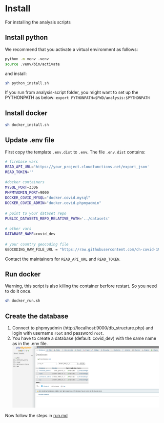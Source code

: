 # Install

For installing the analysis scripts

## Install python
We recommend that you activate a virtual environment as follows:

```sh
python -m venv .venv
source .venv/bin/activate
```

and install:

```bash
sh python_install.sh
```

If you run from analysis-script folder, you might want to set up the PYTHONPATH as below:
`export PYTHONPATH=$PWD/analysis:$PYTHONPATH`

## Install docker
```bash
sh docker_install.sh
```

## Update .env file

First copy the template `.env.dist` to `.env`. The file `.env.dist` contains:

```bash
# firebase vars
READ_API_URL='https://your_project.cloudfunctions.net/export_json'
READ_TOKEN=''

#docker containers
MYSQL_PORT=3306
PHPMYADMIN_PORT=9000
DOCKER_COVID_MYSQL="docker.covid.mysql"
DOCKER_COVID_ADMIN="docker.covid.phpmyadmin"

# point to your dataset repo
PUBLIC_DATASETS_REPO_RELATIVE_PATH='../datasets'

# other vars
DATABASE_NAME=covid_dev

# your country geocoding file 
GEOCODING_RAW_FILE_URL = "https://raw.githubusercontent.com/ch-covid-19/geo-locations/master/data/swe/swe_geocoding.csv"
```
Contact the maintainers for `READ_API_URL` and `READ_TOKEN`.

## Run docker

Warning, this script is also killing the container berfore restart. So you need to do it once.
```bash
sh docker_run.sh
```

## Create the database

1. Connect to phpmyadmin (http://localhost:9000/db_structure.php) and login
   with username `root` and password `root`.
2. You have to create a database (default: covid_dev) with the same name as in the .env file.
   ![](php_create_db.png)

Now follow the steps in [run.md](run.md)
